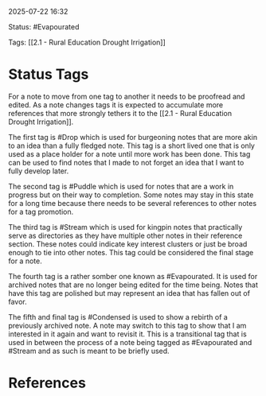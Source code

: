 2025-07-22 16:32

Status: #Evapourated 

Tags: [[2.1 - Rural Education Drought Irrigation]]



# Status Tags

For a note to move from one tag to another it needs to be proofread and edited. As a note changes tags it is expected to accumulate more references that more strongly tethers it to the [[2.1 - Rural Education Drought Irrigation]].

The first tag is #Drop which is used for burgeoning notes that are more akin to an idea than a fully fledged note. This tag is a short lived one that is only used as a place holder for a note until more work has been done. This tag can be used to find notes that I made to not forget an idea that I want to fully develop later. 

The second tag is #Puddle which is used for notes that are a work in progress but on their way to completion. Some notes may stay in this state for a long time because there needs to be several references to other notes for a tag promotion.

The third tag is #Stream which is used for kingpin notes that practically serve as directories as they have multiple other notes in their reference section. These notes could indicate key interest clusters or just be broad enough to tie into other notes. This tag could be considered the final stage for a note.

The fourth tag is a rather somber one known as #Evapourated. It is used for archived notes that are no longer being edited for the time being. Notes that have this tag are polished but may represent an idea that has fallen out of favor. 

The fifth and final tag is #Condensed is used to show a rebirth of a previously archived note. A note may switch to this tag to show that I am interested in it again and want to revisit it. This is a transitional tag that is used in between the process of a note being tagged as #Evapourated  and #Stream and as such is meant to be briefly used.



# References